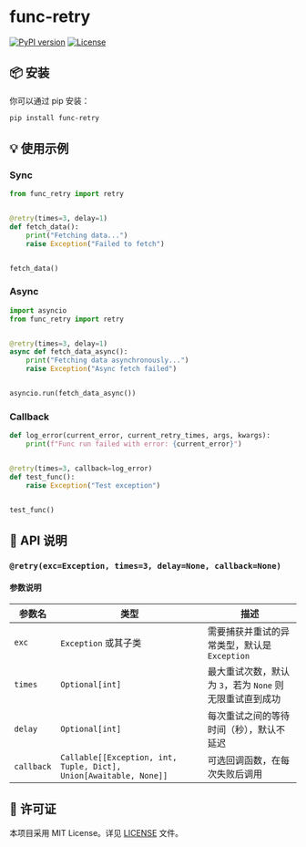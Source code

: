 # func-retry

[![PyPI version](https://img.shields.io/pypi/v/func-retry)](https://pypi.org/project/func-retry/)
[![License](https://img.shields.io/github/license/fjklqq/func-retry)](LICENSE)

## 📦 安装

你可以通过 pip 安装：

```bash
pip install func-retry
```

## 💡 使用示例

### Sync

```python
from func_retry import retry


@retry(times=3, delay=1)
def fetch_data():
    print("Fetching data...")
    raise Exception("Failed to fetch")


fetch_data()
```

### Async

```python
import asyncio
from func_retry import retry


@retry(times=3, delay=1)
async def fetch_data_async():
    print("Fetching data asynchronously...")
    raise Exception("Async fetch failed")


asyncio.run(fetch_data_async())
```

### Callback

```python
def log_error(current_error, current_retry_times, args, kwargs):
    print(f"Func run failed with error: {current_error}")


@retry(times=3, callback=log_error)
def test_func():
    raise Exception("Test exception")


test_func()
```

## 🧩 API 说明

### `@retry(exc=Exception, times=3, delay=None, callback=None)`

#### 参数说明

| 参数名        | 类型                                                                | 描述                                 |
|------------|-------------------------------------------------------------------|------------------------------------|
| `exc`      | `Exception` 或其子类                                                  | 需要捕获并重试的异常类型，默认是 `Exception`       |
| `times`    | `Optional[int]`                                                   | 最大重试次数，默认为 `3`，若为 `None` 则无限重试直到成功 |
| `delay`    | `Optional[int]`                                                   | 每次重试之间的等待时间（秒），默认不延迟               |
| `callback` | `Callable[[Exception, int, Tuple, Dict], Union[Awaitable, None]]` | 可选回调函数，在每次失败后调用                    |

## 📝 许可证

本项目采用 MIT License。详见 [LICENSE](LICENSE) 文件。
